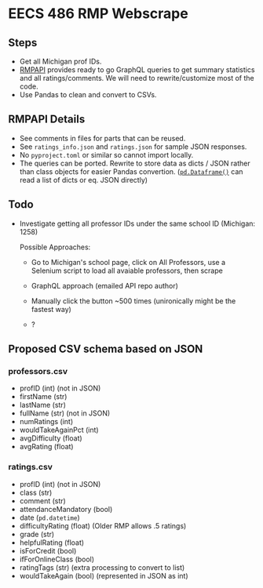 # EECS 486 RMP Webscrape

## Steps

- Get all Michigan prof IDs.
- [RMPAPI](https://github.com/Nobelz/RateMyProfessorAPI) provides ready to go GraphQL queries to get summary statistics and all ratings/comments. We will need to rewrite/customize most of the code.
- Use Pandas to clean and convert to CSVs.

## RMPAPI Details

- See comments in files for parts that can be reused.
- See `ratings_info.json` and `ratings.json` for sample JSON responses.
- No `pyproject.toml` or similar so cannot import locally.
- The queries can be ported. Rewrite to store data as dicts / JSON rather than class objects for easier Pandas convertion. ([`pd.Dataframe()`](https://pandas.pydata.org/docs/reference/api/pandas.DataFrame.html) can read a list of dicts or eq. JSON directly)

## Todo

- Investigate getting all professor IDs under the same school ID (Michigan: 1258)

  Possible Approaches:

  - Go to Michigan's school page, click on All Professors, use a Selenium script to load all avaiable professors, then scrape

  - GraphQL approach (emailed API repo author)

  - Manually click the button ~500 times (unironically might be the fastest way)

  - ?

## Proposed CSV schema based on JSON

### professors.csv

- profID (int) (not in JSON)
- firstName (str)
- lastName (str)
- fullName (str) (not in JSON)
- numRatings (int)
- wouldTakeAgainPct (int)
- avgDifficulty (float)
- avgRating (float)

### ratings.csv

- profID (int) (not in JSON)
- class (str)
- comment (str)
- attendanceMandatory (bool)
- date (`pd.datetime`)
- difficultyRating (float) (Older RMP allows .5 ratings)
- grade (str)
- helpfulRating (float)
- isForCredit (bool)
- ifForOnlineClass (bool)
- ratingTags (str) (extra processing to convert to list)
- wouldTakeAgain (bool) (represented in JSON as int)

